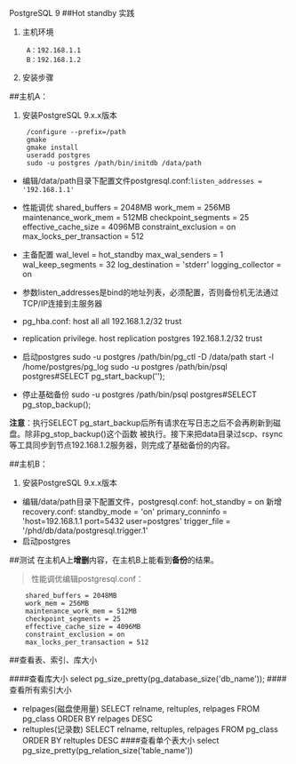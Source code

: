 ﻿PostgreSQL 9 
##Hot standby 实践
1. 主机环境

    	A：192.168.1.1
		B：192.168.1.2
2. 安装步骤

##主机A：
1. 安装PostgreSQL 9.x.x版本

        /configure --prefix=/path
        gmake 
        gmake install
        useradd postgres
        sudo -u postgres /path/bin/initdb /data/path

+ 编辑/data/path目录下配置文件postgresql.conf:`listen_addresses = '192.168.1.1'`

+ 性能调优
        shared_buffers = 2048MB
        work_mem = 256MB 
        maintenance_work_mem = 512MB
        checkpoint_segments = 25
        effective_cache_size = 4096MB
        constraint_exclusion = on
        max_locks_per_transaction = 512 
+ 主备配置 
        wal_level = hot_standby
        max_wal_senders = 1
        wal_keep_segments = 32
        log_destination = 'stderr'
        logging_collector = on
+ 参数listen_addresses是bind的地址列表，必须配置，否则备份机无法通过TCP/IP连接到主服务器
+ pg_hba.conf:
        host    all             all             192.168.1.2/32        trust
+ replication privilege.
        host    replication     postgres        192.168.1.2/32        trust

+ 启动postgres
    sudo -u postgres /path/bin/pg_ctl -D /data/path start -l /home/postgres/pg_log
        sudo -u postgres /path/bin/psql
        postgres#SELECT pg_start_backup('');

+ 停止基础备份
        sudo -u postgres /path/bin/psql
        postgres#SELECT pg_stop_backup();

**注意**：执行SELECT  pg_start_backup后所有请求在写日志之后不会再刷新到磁盘。除非pg_stop_backup()这个函数
被执行。接下来把data目录过scp、rsync等工具同步到节点192.168.1.2服务器，则完成了基础备份的内容。

##主机B：
1. 安装PostgreSQL 9.x.x版本
+ 编辑/data/path目录下配置文件，postgresql.conf:
        hot_standby = on
新增recovery.conf:
        standby_mode = 'on'
        primary_conninfo = 'host=192.168.1.1 port=5432 user=postgres'
        trigger_file = '/phd/db/data/postgresql.trigger.1'
+ 启动postgres

##测试
在主机A上**增删**内容，在主机B上能看到**备份**的结果。

> 性能调优编辑postgresql.conf：

        shared_buffers = 2048MB
        work_mem = 256MB 
        maintenance_work_mem = 512MB
        checkpoint_segments = 25
        effective_cache_size = 4096MB
        constraint_exclusion = on
        max_locks_per_transaction = 512  
##查看表、索引、库大小

####查看库大小
		select pg_size_pretty(pg_database_size('db_name')); 
####查看所有索引大小
* relpages(磁盘使用量)
        SELECT relname, reltuples, relpages FROM pg_class ORDER BY relpages DESC        
* reltuples(记录数)
    	SELECT relname, reltuples, relpages FROM pg_class ORDER BY reltuples DESC
####查看单个表大小
		select pg_size_pretty(pg_relation_size('table_name'))		


